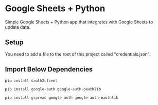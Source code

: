 # Google Sheets + Python
Simple Google Sheets + Python app that integrates with Google Sheets to update data.

## Setup
You need to add a file to the root of this project called "credentials.json".

## Import Below Dependencies
`pip install oauth2client`

`pip install google-auth google-auth-oauthlib`

`pip install gspread google-auth google-auth-oauthlib`
